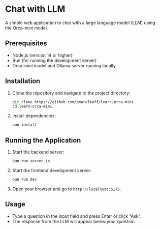 # Chat with LLM

A simple web application to chat with a large language model (LLM) using the Orca-mini model.

## Prerequisites

- Node.js (version 14 or higher)
- Bun (for running the development server)
- Orca-mini model and Ollama server running locally

## Installation

1. Clone the repository and navigate to the project directory:

   ```bash
   git clone https://github.com/amaralkaff/learn-orca-mini
   cd learn-orca-mini
   ```

2. Install dependencies:

   ```bash
   bun install
   ```

## Running the Application

1. Start the backend server:

   ```bash
   bun run server.js
   ```

2. Start the frontend development server:

   ```bash
   bun run dev
   ```

3. Open your browser and go to `http://localhost:5173`.

## Usage

- Type a question in the input field and press Enter or click "Ask".
- The response from the LLM will appear below your question.
